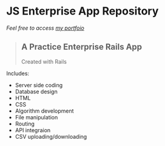 JS Enterprise App Repository
============================


*Feel free to access [my portfoio](https://jenn-sung.github.io.)*

> ## A Practice Enterprise Rails App 
> Created with Rails
> 
Includes:
* Server side coding
* Database design
* HTML 
* CSS 
* Algorithm development
* File manipulation 
* Routing
* API integraion
* CSV uploading/downloading

